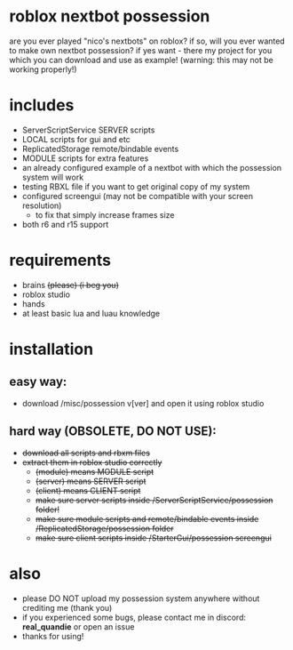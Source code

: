# roblox nextbot possession
are you ever played "nico's nextbots" on roblox?
if so, will you ever wanted to make own nextbot possession?
if yes want - there my project for you which you can download and use as example!
(warning: this may not be working properly!)

# includes
- ServerScriptService SERVER scripts
- LOCAL scripts for gui and etc
- ReplicatedStorage remote/bindable events
- MODULE scripts for extra features
- an already configured example of a nextbot with which the possession system will work
- testing RBXL file if you want to get original copy of my system
- configured screengui (may not be compatible with your screen resolution)
  - to fix that simply increase frames size
- both r6 and r15 support

# requirements
- brains ~~(please) (i beg you)~~
- roblox studio
- hands
- at least basic lua and luau knowledge

# installation
## easy way:
- download /misc/possession v[ver] and open it using roblox studio
## hard way (OBSOLETE, DO NOT USE):
- ~~download all scripts and rbxm files~~
- ~~extract them in roblox studio correctly~~
  - ~~(module) means MODULE script~~
  - ~~(server) means SERVER script~~
  - ~~(client) means CLIENT script~~
  - ~~make sure server scripts inside /ServerScriptService/possession folder!~~
  - ~~make sure module scripts and remote/bindable events inside /ReplicatedStorage/possession folder~~
  - ~~make sure client scripts inside /StarterGui/possession screengui~~

# also
- please DO NOT upload my possession system anywhere without crediting me (thank you)
- if you experienced some bugs, please contact me in discord: **real_quandie** or open an issue
- thanks for using!
